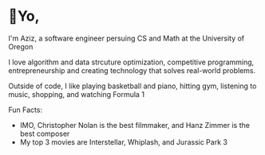 # 👋Yo, 

I'm Aziz, a software engineer persuing CS and Math at the University of Oregon

I love algorithm and data strcuture optimization, competitive programming, entrepreneurship and creating technology that solves real-world problems.

Outside of code, I like playing basketball and piano, hitting gym, listening to music, shopping, and watching Formula 1 

Fun Facts:
- IMO, Christopher Nolan is the best filmmaker, and Hanz Zimmer is the best composer
- My top 3 movies are Interstellar, Whiplash, and Jurassic Park 3


